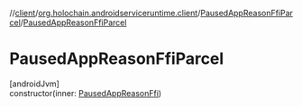 //[client](../../../index.md)/[org.holochain.androidserviceruntime.client](../index.md)/[PausedAppReasonFfiParcel](index.md)/[PausedAppReasonFfiParcel](-paused-app-reason-ffi-parcel.md)

# PausedAppReasonFfiParcel

[androidJvm]\
constructor(inner: [PausedAppReasonFfi](../-paused-app-reason-ffi/index.md))